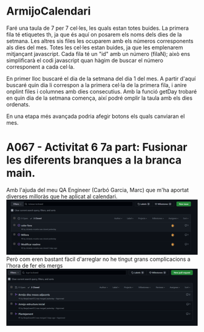 # ArmijoCalendari
Faré una taula de 7 per 7 cel·les, les quals estan totes buides. La primera fila té etiquetes th, ja que és aquí on posarem els noms dels dies de la setmana. Les altres sis files les ocuparem amb els números corresponents als dies del mes. Totes les cel·les estan buides, ja que les emplenarem mitjançant javascript.
Cada fila té un "id" amb un número (filaN); això ens simplificarà el codi javascript quan hàgim de buscar el número corresponent a cada cel·la.

En primer lloc buscaré el dia de la setmana del dia 1 del mes. A partir d'aquí buscaré quin dia li correspon a la primera cel·la de la primera fila, i anire onplint files i columnes amb dies consecutius. Amb la funció getDay trobaré en quin dia de la setmana comença, així podré omplir la taula amb els dies ordenats.

En una etapa més avançada podria afegir botons els quals canviaran el mes.

# A067 - Activitat 6 7a part: Fusionar les diferents branques a la branca main.
Amb l'ajuda del meu QA Engineer (Carbó Garcia, Marc) que m'ha aportat diverses milloràs que he aplicat al calendari.
![issue](./img/isues.png)
Però com eren bastant fàcil d'arreglar no he tingut grans complicacions a l'hora de fer els mergs
![merged](./img/mergs.png)
